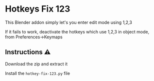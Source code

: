 # Hotkeys Fix 123

This Blender addon simply let's you enter edit mode using 1,2,3 

If it fails to work, deactivate the hotkeys which  use 1,2,3 in object mode, from Preferences->Keymaps

## Instructions ⚠️
Download the zip and extract it 

Install the `hotkey-fix-123.py` file
